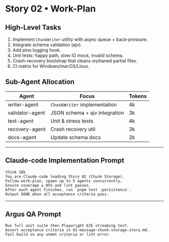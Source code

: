 # Story 02 • Work-Plan

## High-Level Tasks
1. Implement `ChunkWriter` utility with async queue + back-pressure.  
2. Integrate schema validation (ajv).  
3. Add pino logging hook.  
4. Unit tests: happy path, slow IO mock, invalid schema.  
5. Crash-recovery bootstrap that cleans orphaned partial files.  
6. CI matrix for Windows/macOS/Linux.

## Sub-Agent Allocation
| Agent | Focus | Tokens |
|-------|-------|--------|
| writer-agent | `ChunkWriter` implementation | 4k |
| validator-agent | JSON schema + ajv integration | 3k |
| test-agent | Unit & stress tests | 4k |
| recovery-agent | Crash recovery util | 3k |
| docs-agent | Update schema docs | 2k |

---

## Claude-code Implementation Prompt
```
think 10k
You are Claude-code leading Story 02 (Chunk Storage).
Follow work-plan, spawn up to 5 agents concurrently.
Ensure coverage ≥ 85% and lint passes.
After each agent finishes, run `pnpm test :persistence`.
Output DONE when all acceptance criteria pass.
```

---

## Argus QA Prompt
```
Run full unit suite then Playwright E2E streaming test.
Assert acceptance criteria in 02-message-chunk-storage.story.md.
Fail build on any unmet criteria or lint error.
``` 